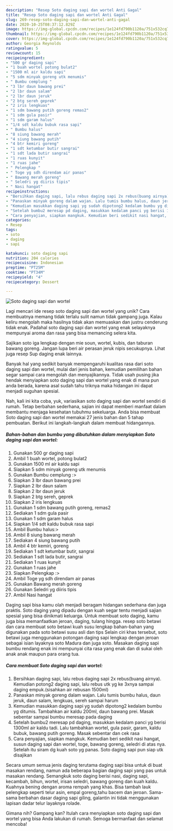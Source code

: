 ```yaml
---
description: "Resep Soto daging sapi dan wortel Anti Gagal"
title: "Resep Soto daging sapi dan wortel Anti Gagal"
slug: 269-resep-soto-daging-sapi-dan-wortel-anti-gagal
date: 2020-10-25T08:37:12.829Z
image: https://img-global.cpcdn.com/recipes/1e124fd790b1120a/751x532cq70/soto-daging-sapi-dan-wortel-foto-resep-utama.jpg
thumbnail: https://img-global.cpcdn.com/recipes/1e124fd790b1120a/751x532cq70/soto-daging-sapi-dan-wortel-foto-resep-utama.jpg
cover: https://img-global.cpcdn.com/recipes/1e124fd790b1120a/751x532cq70/soto-daging-sapi-dan-wortel-foto-resep-utama.jpg
author: Georgia Reynolds
ratingvalue: 5
reviewcount: 15
recipeingredient:
- "500 gr daging sapi"
- "1 buah wortel potong bulat2"
- "1500 ml air kaldu sapi"
- "5 sdm minyak goreng utk menumis"
- " Bumbu cemplung "
- "3 lbr daun bawang prei"
- "2 lbr daun salam"
- "2 lbr daun jeruk"
- "2 btg sereh geprek"
- "2 iris lengkuas"
- "1 sdm bawang putih goreng remas2"
- "1 sdm gula pasir"
- "1 sdm garam halus"
- "1/4 sdt kaldu bubuk rasa sapi"
- " Bumbu halus"
- "8 siung bawang merah"
- "4 siung bawang putih"
- "4 btr kemiri goreng"
- "1 sdt ketumbar butir sangrai"
- "1 sdt lada butir sangrai"
- "1 ruas kunyit"
- "1 ruas jahe"
- " Pelengkap "
- " Toge yg sdh direndam air panas"
- " Bawang merah goreng"
- " Seledri yg diiris tipis"
- " Nasi hangat"
recipeinstructions:
- "Bersihkan daging sapi, lalu rebus daging sapi 2x rebus(buang airnya). Kemudian potong2 daging sapi, lalu rebus utk yg ke 3xnya sampai daging empuk.(sisahkan air rebusan 1500ml)"
- "Panaskan minyak goreng dalam wajan. Lalu tumis bumbu halus, daun jeruk, daun salam, lengkuas, sereh sampai harum"
- "Kemudian masukkan daging sapi yg sudah dipotong2 kedalam bumbu yg ditumis. Tambahkan air kaldu 200ml, daun bawang prei. Masak sebentar sampai bumbu meresap pada daging"
- "Setelah bumbu2 meresap pd daging, masukkan kedalam panci yg berisi 1300ml air kaldu tadi. Lalu tambahkan wortel, gula pasir, garam, kaldu bubuk, bawang putih goreng. Masak sebentar dan cek rasa"
- "Cara penyajian, siapkan mangkuk. Kemudian beri sedikit nasi hangat, susun daging sapi dan wortel, toge, bawang goreng, seledri di atas nya. Setelah itu siram dg kuah soto yg panas. Soto daging sapi pun siap utk disajikan"
categories:
- Resep
tags:
- soto
- daging
- sapi

katakunci: soto daging sapi 
nutrition: 204 calories
recipecuisine: Indonesian
preptime: "PT25M"
cooktime: "PT34M"
recipeyield: "4"
recipecategory: Dessert

---
```



![Soto daging sapi dan wortel](https://img-global.cpcdn.com/recipes/1e124fd790b1120a/751x532cq70/soto-daging-sapi-dan-wortel-foto-resep-utama.jpg)

Lagi mencari ide resep soto daging sapi dan wortel yang unik? Cara membuatnya memang tidak terlalu sulit namun tidak gampang juga. Kalau keliru mengolah maka hasilnya tidak akan memuaskan dan justru cenderung tidak enak. Padahal soto daging sapi dan wortel yang enak selayaknya mempunyai aroma dan rasa yang bisa memancing selera kita.

Sajikan soto iga lengkap dengan mie soun, wortel, kubis, dan taburan bawang goreng. Jangan lupa beri air perasan jeruk nipis secukupnya. Lihat juga resep Sup daging enak lainnya.

Banyak hal yang sedikit banyak mempengaruhi kualitas rasa dari soto daging sapi dan wortel, mulai dari jenis bahan, kemudian pemilihan bahan segar sampai cara mengolah dan menyajikannya. Tidak usah pusing jika hendak menyiapkan soto daging sapi dan wortel yang enak di mana pun anda berada, karena asal sudah tahu triknya maka hidangan ini dapat menjadi suguhan spesial.


Nah, kali ini kita coba, yuk, variasikan soto daging sapi dan wortel sendiri di rumah. Tetap berbahan sederhana, sajian ini dapat memberi manfaat dalam membantu menjaga kesehatan tubuhmu sekeluarga. Anda bisa membuat Soto daging sapi dan wortel memakai 27 jenis bahan dan 5 tahap pembuatan. Berikut ini langkah-langkah dalam membuat hidangannya.

<!--inarticleads1-->

##### Bahan-bahan dan bumbu yang dibutuhkan dalam menyiapkan Soto daging sapi dan wortel:

1. Gunakan 500 gr daging sapi
1. Ambil 1 buah wortel, potong bulat2
1. Gunakan 1500 ml air kaldu sapi
1. Siapkan 5 sdm minyak goreng utk menumis
1. Gunakan  Bumbu cemplung :&gt;
1. Siapkan 3 lbr daun bawang prei
1. Siapkan 2 lbr daun salam
1. Siapkan 2 lbr daun jeruk
1. Siapkan 2 btg sereh, geprek
1. Siapkan 2 iris lengkuas
1. Gunakan 1 sdm bawang putih goreng, remas2
1. Sediakan 1 sdm gula pasir
1. Gunakan 1 sdm garam halus
1. Siapkan 1/4 sdt kaldu bubuk rasa sapi
1. Ambil  Bumbu halus:&gt;
1. Ambil 8 siung bawang merah
1. Sediakan 4 siung bawang putih
1. Ambil 4 btr kemiri, goreng
1. Sediakan 1 sdt ketumbar butir, sangrai
1. Sediakan 1 sdt lada butir, sangrai
1. Sediakan 1 ruas kunyit
1. Gunakan 1 ruas jahe
1. Siapkan  Pelengkap :&gt;
1. Ambil  Toge yg sdh direndam air panas
1. Gunakan  Bawang merah goreng
1. Gunakan  Seledri yg diiris tipis
1. Ambil  Nasi hangat


Daging sapi bisa kamu olah menjadi beragam hidangan sederhana dan juga praktis. Soto daging yang dipadu dengan kuah segar tentu menjadi sajian spesial yang bisa dinikmati keluarga. Untuk membuat soto daging, kamu juga bisa memanfaatkan jeroan, daging, tulang hingga. resep soto betawi dan cara membuat soto betawi kuah susu lengkap bahan-bahan yang digunakan pada soto betawi susu asli dan tips Selain ciri khas tersebut, soto betawi juga menggunakan potongan daging sapi lengkap dengan jeroan sebagai isian layaknya soto Madura dan juga soto. Masakan daging sapi bumbu rendang enak ini mempunyai cita rasa yang enak dan di sukai oleh anak anak maupun para orang tua. 

<!--inarticleads2-->

##### Cara membuat Soto daging sapi dan wortel:

1. Bersihkan daging sapi, lalu rebus daging sapi 2x rebus(buang airnya). Kemudian potong2 daging sapi, lalu rebus utk yg ke 3xnya sampai daging empuk.(sisahkan air rebusan 1500ml)
1. Panaskan minyak goreng dalam wajan. Lalu tumis bumbu halus, daun jeruk, daun salam, lengkuas, sereh sampai harum
1. Kemudian masukkan daging sapi yg sudah dipotong2 kedalam bumbu yg ditumis. Tambahkan air kaldu 200ml, daun bawang prei. Masak sebentar sampai bumbu meresap pada daging
1. Setelah bumbu2 meresap pd daging, masukkan kedalam panci yg berisi 1300ml air kaldu tadi. Lalu tambahkan wortel, gula pasir, garam, kaldu bubuk, bawang putih goreng. Masak sebentar dan cek rasa
1. Cara penyajian, siapkan mangkuk. Kemudian beri sedikit nasi hangat, susun daging sapi dan wortel, toge, bawang goreng, seledri di atas nya. Setelah itu siram dg kuah soto yg panas. Soto daging sapi pun siap utk disajikan


Secara umum semua jenis daging terutama daging sapi bisa untuk di buat masakan rendang, namun ada beberapa bagian daging sapi yang pas untuk masakan rendang. Semangkuk soto daging berisi nasi, daging sapi, kecambah, bihun, wortel, irisan seledri, bawang goreng dan kuah kaldu. Kuahnya bening dengan aroma rempah yang khas. Bisa tambah lauk pelengkap seperti telur asin, empal goreng,tahu bacem dan jeroan. Sama-sama berbahan dasar daging sapi giling, galantin ini tidak menggunakan lapisan dadar telur layaknya rolade. 

Gimana nih? Gampang kan? Itulah cara menyiapkan soto daging sapi dan wortel yang bisa Anda lakukan di rumah. Semoga bermanfaat dan selamat mencoba!
